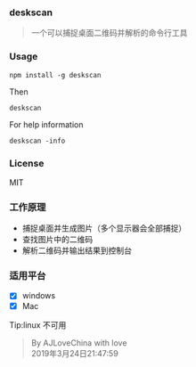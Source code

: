 ### deskscan
> 一个可以捕捉桌面二维码并解析的命令行工具

### Usage
```text
npm install -g deskscan
```
Then
```text
deskscan
```
For help information
```text
deskscan -info
```

### License
MIT

### 工作原理
* 捕捉桌面并生成图片（多个显示器会全部捕捉）
* 查找图片中的二维码
* 解析二维码并输出结果到控制台

### 适用平台
- [x] windows
- [x] Mac

Tip:linux 不可用
> By AJLoveChina with love\
> 2019年3月24日21:47:59